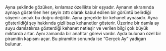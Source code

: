Ayna şeklinde gözüken, kırılamaz özellikte bir eşyadır. Aynanın ekranında aynaya gösterilen her şeyin zıttı olarak kabul edilen bir görüntü belirdiği söyenir ancak bu doğru değildir. Ayna gerçekte bir kehanet aynasıdır. Ayna gösterildiği şey hakkında gizli bazı kehanetler gösterir. Üzerine bir damla ay suyu damlatılırsa gösterdiği kehanet netleşir ve verilen bilgi çok büyük miktarda artar. Aynı zamanda bir anahtar görevi vardır. Ayda bulunan özel bir piramitin kapısını açar. Bu piramitin sonunda ise “Gerçek Ay” yadigarı bulunur.